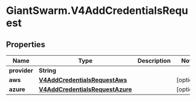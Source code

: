# GiantSwarm.V4AddCredentialsRequest

## Properties

Name | Type | Description | Notes
------------ | ------------- | ------------- | -------------
**provider** | **String** |  | 
**aws** | [**V4AddCredentialsRequestAws**](V4AddCredentialsRequestAws.md) |  | [optional] 
**azure** | [**V4AddCredentialsRequestAzure**](V4AddCredentialsRequestAzure.md) |  | [optional] 



